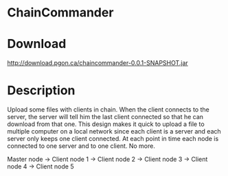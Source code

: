 ChainCommander
==============

# Download
http://download.pgon.ca/chaincommander-0.0.1-SNAPSHOT.jar

# Description
Upload some files with clients in chain. When the client connects to the server, the server will tell him the last client connected so that he can download from that one. This design makes it quick to upload a file to multiple computer on a local network since each client is a server and each server only keeps one client connected. At each point in time each node is connected to one server and to one client. No more.

Master node -> Client node 1 -> Client node 2 -> Client node 3 -> Client node 4 -> Client node 5